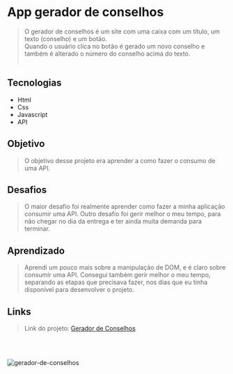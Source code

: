 # App gerador de conselhos
> O gerador de conselhos é um site com uma caixa com um título, um texto (conselho) e um botão.<br>
Quando o usuário clica no botão é gerado um novo conselho e também é alterado o número do conselho acima do texto. <br><br>

## Tecnologias
- Html <br>
- Css <br>
- Javascript <br>
- API <br>

## Objetivo
> O objetivo desse projeto era aprender a como fazer o consumo de uma API.

## Desafios
> O maior desafio foi realmente aprender como fazer a minha aplicação consumir uma API. Outro desafio foi gerir melhor o meu tempo, para não chegar no dia da entrega e ter ainda muita demanda para terminar.

## Aprendizado
> Aprendi um pouco mais sobre a manipulação de DOM, e é claro sobre consumir uma API. Consegui também gerir melhor o meu tempo, separando as etapas que precisava fazer, nos dias que eu tinha disponível para desenvolver o projeto.

## Links
> Link do projeto: [Gerador de Conselhos](https://app-gerador-de-conselhos-alpha.vercel.app/)

<br><br>

![gerador-de-conselhos](https://user-images.githubusercontent.com/78119200/230739832-9c182582-182e-4481-9b22-6ef69d2804c0.png)

